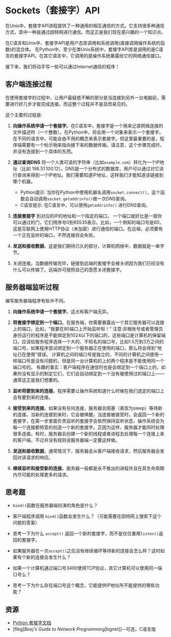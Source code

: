 # Sockets（套接字）API

在Unix中，套接字API进程提供了一种通用的相互通信的方式。它支持很多种通信方式，其中一种是通过因特网进行通信。而这正是我们现在感兴趣的一个知识点。

在C语言和Unix中，套接字API是用户态库调用和系统调用(直接调用操作系统的函数)的混合体。 在Python中，至少在类Unix系统中，套接字API库是调用的是C语言的套接字API。在其它语言中，它调用的是操作系统暴露给它的网络通信接口。 

接下来，我们将动手写一些可以通过Internet通信的程序！ 

## 客户端连接过程

在使用套接字的过程中，让用户最疑惑不解的部分是当连接到另外一台电脑前，需要进行好几步才能完成连接。而这整个过程并不是显而易见的。

这个主要的过程是: 

1. **向操作系统申请一个套接字**。在C语言中，套接字是一个用来记录网络连接的文件描述符（一个整数）。在Python中，将会用一个对象来表示一个套接字。在不同的语言中，可能会由不用的概念来表示套接字。但这里最重要的是，程序端需要有一个标示物来指向接下来的数据传输。请注意，这个步骤完成时，并没有连接到一个具体的东西。

2. **通过查询DNS** 将一个人类可读的字符串（比如`example.com`）转化为一个IP地址（比如 198.51.100.12）。DNS是一个分布式的数据库，用户可以通过对它进行查询来得到一个IP地址。我们需要知道IP地址，这样我们才能知道该链接到哪个机器。
   - Python提示: 当你在Python中使用机器名调用`socket.connect()`，这个函数会自动调用`socket.getaddrinfo()`做一次DNS查询。
   - C语言提示: 在C语言中，可以使用`getaddrinfo()` 进行DNS查询。

3. **连接套接字** 到对应的IP的地址和一个指定的端口。 一个端口就好比是一扇你可以通过的门，它们用序号0到65535表示。比如，一个熟知的端口号是80，这是互联网上使用HTTP协议（未加密）进行通信的端口。在远端，必须要有一个正在监听的端口，不然连接将会失败。

4. **发送和接收数据**。这是我们期待已久的部分，计算机网络中，数据就是一串字节。 

5. 关闭连接。当数据传输完毕，链接到远端的套接字会被关闭因为我们已经没有什么可以传输了。远端亦可按照自己的意愿关闭套接字。

## 服务器端监听过程

编写服务器端程序有些许不同。

1. **向操作系统申请一个套接字**。这点和客户端无异。
   
2. **将套接字绑定到一个端口**。在服务端，你需要暴露出一个其它服务器可以连接上的端口，比如，“我要在80端口上开始监听啦！”
   注意:非根账号或者管理员身份运行的程序是不能绑定到1024以下的端口的，这些端口是计算机的保留端口。应该给服务程序选择一个大的、不知名的端口号，比如1.5万到3万之间的端口号。如果程序尝试绑定到一个服务器正在使用的端口，那么将会得到“地址已在使用”错误。
   计算机之间的端口号是独立的，不同的计算机之间使用一样端口号是没有问题的，但是同一台计算机的上的两个程序是不能使用同一个端口号的。
   有趣的事实：客户端程序在通信时也是会绑定到一个端口上的，如果你没有显示的制定它们，它们会自动绑定到一个没有被使用过的端口上——通常这正是我们想要的。

3. **监听将要到来的连接**。程序需要让操作系统知道什么时候在我们选定的端口上会有要到来的连接。

4. **接受到来的连接**。如果没有任何连接，服务器会阻塞（表现为sleep）等待新的连接。当新的连接到来时，它会被唤醒。当连接被接受时，会返回一个新的套接字，在第一步里面负责监听的套接字会依然保持监听状态，操作系统会为每一个连接都特意的创造一个新的套接字。正因为这样，服务器才能同时处理很多连接。有时，服务器会创建一个新的线程或者进程去处理每一个连接上来的客户端，不过并没有规则说服务器端一定要这样做。

5. **发送和接收数据**。通常情况下，服务器会从客户端接收请求，然后服务器会发回对该请求的响应。

6.  **继续监听和接受新的连接**。服务器一般都是永不推出的进程并且在其生命周期内尽可能的处理更多的请求。

## 思考题

* `bind()`函数在服务器端扮演的角色是什么？ 

* 客户端程序调用 `bind()`函数会发生什么？（可能需要在因特网上搜索下这个问题的答案） 

* 思考一下为什么 `accept()` 返回一个新的套接字，而不是仅仅重用`listen()`返回的套接字。 

* 如果服务器在一次`accept()`之后没有继续循环等待新的连接会怎么样？这时如果有个新的连接会发生什么？ 

* 如果一个计算机通过端口号3490使用TCP协议，其它计算机可以使用同一端口号么？ 

* 思考一下为什么存在端口号这个概念，它能提供IP地址所不能提供的哪些功能？ 

## 资源

* [Python 套接字文档](https://docs.python.org/3/library/socket.html)
* [flbg[_Beej's Guide to Network Programming_|bgnet]]--可选，C语言版

